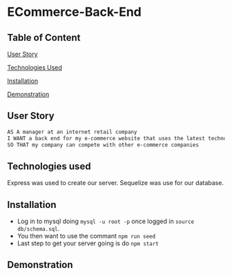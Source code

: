 # ECommerce-Back-End

## Table of Content
[User Story](#user-story)

[Technologies Used](#technologies-used)

[Installation](#installation)

[Demonstration](#demonstration)

## User Story

```md
AS A manager at an internet retail company
I WANT a back end for my e-commerce website that uses the latest technologies
SO THAT my company can compete with other e-commerce companies
```
## Technologies used
Express was used to create our server. Sequelize was use for our database.
## Installation
- Log in to mysql doing `mysql -u root -p` once logged in  `source db/schema.sql`. 
- You then want to use the commant `npm run seed`
- Last step to get your server going is do `npm start`
## Demonstration
